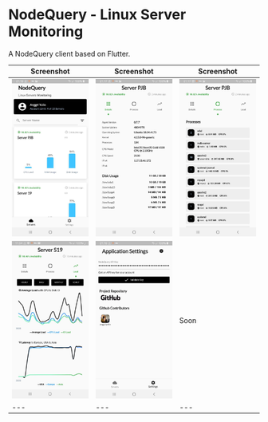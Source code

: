 # NodeQuery - Linux Server Monitoring

A NodeQuery client based on Flutter.


| Screenshot | Screenshot | Screenshot |
| ------ | ------ | ------ |
| ![](https://raw.githubusercontent.com/anggriyulio/nodequery_flutter/master/screenshots/1.jpeg)| ![](https://raw.githubusercontent.com/anggriyulio/nodequery_flutter/master/screenshots/2.jpeg) | ![](https://raw.githubusercontent.com/anggriyulio/nodequery_flutter/master/screenshots/3.jpeg) | 
| ![](https://raw.githubusercontent.com/anggriyulio/nodequery_flutter/master/screenshots/5.jpeg) | ![](https://raw.githubusercontent.com/anggriyulio/nodequery_flutter/master/screenshots/4.jpeg) | Soon |
|---|---|---|
